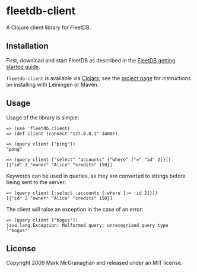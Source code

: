 # fleetdb-client

A Clojure client library for FleetDB.


## Installation

First, download and start FleetDB as described in the [FleetDB getting started guide](http://fleetdb.org/docs/getting_started.html).

`fleetdb-client` is available via [Clojars](http://clojars.org); see the [project page](http://clojars.org/fleetdb-client) for instructions on installing with Leiningen or Maven.


## Usage

Usage of the library is simple:
 
    => (use 'fleetdb.client)
    => (def client (connect "127.0.0.1" 3400))
    
    => (query client ["ping"])
    "pong"

    => (query client ["select" "accounts" {"where" ["=" "id" 2]}])
    [{"id" 2 "owner" "Alice" "credits" 150}]
    
Keywords can be used in queries, as they are converted to strings before being sent to the server:

    => (query client [:select :accounts {:where [:= :id 2]}])
    [{"id" 2 "owner" "Alice" "credits" 150}]

The client will raise an exception in the case of an error:

    => (query client ["bogus"])
    java.lang.Exception: Malformed query: unrecognized query type '"bogus"'


## License

Copyright 2009 Mark McGranaghan and released under an MIT license.
